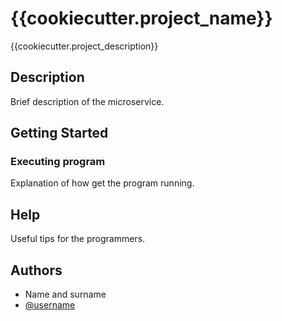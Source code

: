 # {{cookiecutter.project_name}}

{{cookiecutter.project_description}}

## Description

Brief description of the microservice.

## Getting Started

### Executing program

Explanation of how get the program running.

## Help

Useful tips for the programmers.

## Authors

-   Name and surname
-   [@username](https://github.com)

